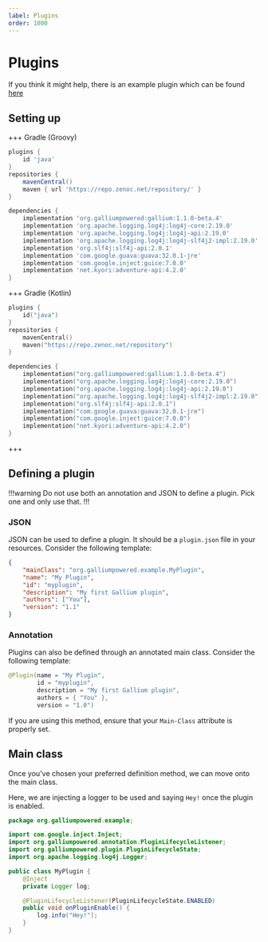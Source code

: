 ```yaml
---
label: Plugins
order: 1000
---
```


# Plugins
If you think it might help, there is an example plugin which can be found [here](https://github.com/GalliumPowered/ExamplePluginJava)
## Setting up
+++ Gradle (Groovy)
```groovy
plugins {
    id 'java'
}
repositories {
    mavenCentral()
    maven { url 'https://repo.zenoc.net/repository/' }
}

dependencies {
    implementation 'org.galliumpowered:gallium:1.1.0-beta.4'
    implementation 'org.apache.logging.log4j:log4j-core:2.19.0'
    implementation 'org.apache.logging.log4j:log4j-api:2.19.0'
    implementation 'org.apache.logging.log4j:log4j-slf4j2-impl:2.19.0'
    implementation 'org.slf4j:slf4j-api:2.0.1'
    implementation 'com.google.guava:guava:32.0.1-jre'
    implementation 'com.google.inject:guice:7.0.0'
    implementation 'net.kyori:adventure-api:4.2.0'
} 
```
+++ Gradle (Kotlin)
```kts
plugins {
    id("java")
}
repositories {
    mavenCentral()
    maven("https://repo.zenoc.net/repository")
}

dependencies {
    implementation("org.galliumpowered:gallium:1.1.0-beta.4")
    implementation("org.apache.logging.log4j:log4j-core:2.19.0")
    implementation("org.apache.logging.log4j:log4j-api:2.19.0")
    implementation("org.apache.logging.log4j:log4j-slf4j2-impl:2.19.0")
    implementation("org.slf4j:slf4j-api:2.0.1")
    implementation("com.google.guava:guava:32.0.1-jre")
    implementation("com.google.inject:guice:7.0.0")
    implementation("net.kyori:adventure-api:4.2.0")
}
```
+++

## Defining a plugin
!!!warning
Do not use both an annotation and JSON to define a plugin. Pick one and only use that.
!!!
### JSON
JSON can be used to define a plugin. It should be a `plugin.json` file in your resources. Consider the following template:
```json
{
    "mainClass": "org.galliumpowered.example.MyPlugin",
    "name": "My Plugin",
    "id": "myplugin",
    "description": "My first Gallium plugin",
    "authors": ["You"],
    "version": "1.1"
}
```
### Annotation
Plugins can also be defined through an annotated main class. Consider the following template:
```java
@Plugin(name = "My Plugin",
        id = "myplugin",
        description = "My first Gallium plugin",
        authors = { "You" },
        version = "1.0")
```
If you are using this method, ensure that your `Main-Class` attribute is properly set.

## Main class
Once you've chosen your preferred definition method, we can move onto the main class.

Here, we are injecting a logger to be used and saying `Hey!` once the plugin is enabled.
```java
package org.galliumpowered.example;

import com.google.inject.Inject;
import org.galliumpowered.annotation.PluginLifecycleListener;
import org.galliumpowered.plugin.PluginLifecycleState;
import org.apache.logging.log4j.Logger;

public class MyPlugin {
    @Inject
    private Logger log;

    @PluginLifecycleListener(PluginLifecycleState.ENABLED)
    public void onPluginEnable() {
        log.info("Hey!");	
    }
}
```
